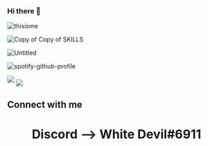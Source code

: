 
### Hi there 👋
![thisisme](https://user-images.githubusercontent.com/73755149/114029103-d02c1b80-9896-11eb-8080-324d5dfb1d4c.png)

![Copy of Copy of SKILLS](https://user-images.githubusercontent.com/73755149/114039902-c1e2fd00-98a0-11eb-9e74-2ec84f5289c9.gif)

![Untitled](https://user-images.githubusercontent.com/73755149/114040152-f8207c80-98a0-11eb-8885-a7f6be594b5e.gif)

![spotify-github-profile](https://spotify-github-profile.vercel.app/api/view?uid=pd79hqqpxiwm02dvz8zwq95qf&cover_image=true&theme=default)

![](https://komarev.com/ghpvc/?username=whitedevil-glitch&color=blueviolet)
<img align="middle" src="https://github-readme-stats.vercel.app/api?username=whitedevil-glitch&theme=tokyonight">
## Connect with me  
<div align="center">
  <h1>Discord --> White Devil#6911 </h1>
</div>  

<!--
**whitedevil-glitch/whitedevil-glitch** is a ✨ _special_ ✨ repository because its `README.md` (this file) appears on your GitHub profile.

Here are some ideas to get you started:

- 🔭 I’m currently working on Keyboard-HERO...
- 🌱 I’m currently learning JavaScript... ✊
- 👯 I’m looking to collaborate on WebDev projects...
- 🤔 I’m looking for help with JS...
- 💬 Ask me about Web Dev Stuff...
- 📫 How to reach me: https://twitter.com/SaiShan97540968...
- 😄 Pronouns: 😒...
- ⚡ Fun fact: I m COOL but Global Warming Made Me HOT...
-->

